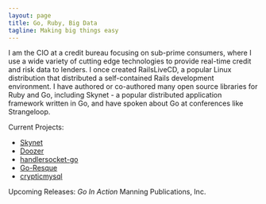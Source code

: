 ```yaml
---
layout: page
title: Go, Ruby, Big Data 
tagline: Making big things easy
---
```


I am the CIO at a credit bureau focusing on sub-prime consumers, where I use a wide variety of cutting edge technologies to provide real-time credit and risk data to lenders.  I once created RailsLiveCD, a popular Linux distribution that distributed a self-contained Rails development environment.  I have authored or co-authored many open source libraries for Ruby and Go, including Skynet - a popular distributed application framework written in Go, and have spoken about Go at conferences like Strangeloop.

Current Projects:

* [Skynet](https://github.com/skynetservices.com/skynet)
* [Doozer](https://github.com/ha/doozerd)
* [handlersocket-go](https://github.com/bketelsen/handlersocket-go)
* [Go-Resque](https://github.com/bketelsen/GoResque)
* [crypticmysql](https://github.com/bketelsen/crypticmysql)

Upcoming Releases:
*Go In Action* Manning Publications, Inc.
